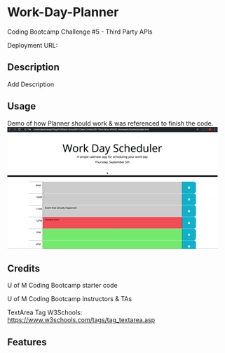 # <Coding Quiz>

# Work-Day-Planner
Coding Bootcamp Challenge #5 - Third Party APIs

Deployment URL: 

## Description
Add Description 

## Usage
Demo of how Planner should work & was referenced to finish the code. 
![Demo](/Assets/05-third-party-apis-homework-demo.gif)

## Credits
U of M Coding Bootcamp starter code

U of M Coding Bootcamp Instructors & TAs

TextArea Tag W3Schools: https://www.w3schools.com/tags/tag_textarea.asp 

## Features


